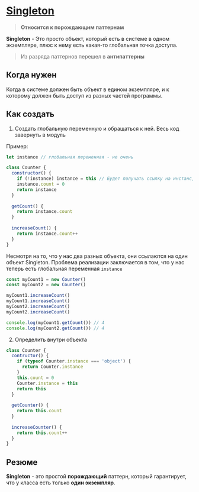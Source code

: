# [Singleton]()

> **Относится к порождающим паттернам**

**Singleton** - Это просто объект, который есть в системе в одном экземпляре, 
плюс к нему есть какая-то глобальная точка доступа.

> Из разряда паттернов перешел в **антипаттерны**

## Когда нужен

Когда в системе должен быть объект в едином экземпляре, и к которому должен быть доступ из разных
частей программы.

## Как создать

1) Создать глобальную переменную и обращаться к ней. Весь код завернуть в модуль

Пример:
```js
let instance // глобальная переменная - не очень

class Counter {
  constructor() {
    if (!instance) instance = this // Будет получать ссылку на инстанс, а не возвращать постоянно новый
    instance.count = 0
    return instance
  }
  
  getCount() {
    return instance.count
  }
  
  increaseCount() {
    return instance.count++
  }
}
```

Несмотря на то, что у нас два разных объекта, они ссылаются на один объект Singleton.
Проблема реализации заключается в том, что у нас теперь есть глобальная переменная `instance`
```js
const myCount1 = new Counter()
const myCount2 = new Counter()

myCount1.increaseCount()
myCount1.increaseCount()
myCount2.increaseCount()
myCount2.increaseCount()

console.log(myCount1.getCount()) // 4
console.log(myCount2.getCount()) // 4
```

2) Определить внутри объекта

```js
class Counter {
  contructor() {
    if (typeof Counter.instance === 'object') {
      return Counter.instance
    }
    this.count = 0
    Counter.instance = this
    return this
  }
  
  getCounter() {
    return this.count
  }
  
  increaseCounter() {
    return this.count++
  }
}
```

## Резюме

**Singleton** - это простой **порождающий** паттерн, который гарантирует, что у класса есть только **один
экземпляр**.
